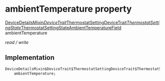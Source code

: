 


# ambientTemperature property






[DeviceDetailsMixin$DeviceTrait$ThermostatSettingDeviceTrait$ThermostatSettingState$ThermostatSettingStateAmbientTemperatureField](../../package-yonomi_sdk_dart_graphql_devices_devices_query.graphql/DeviceDetailsMixin$DeviceTrait$ThermostatSettingDeviceTrait$ThermostatSettingState$ThermostatSettingStateAmbientTemperatureField-class.md) ambientTemperature
  
_read / write_






## Implementation

```dart
DeviceDetailsMixin$DeviceTrait$ThermostatSettingDeviceTrait$ThermostatSettingState$ThermostatSettingStateAmbientTemperatureField
    ambientTemperature;


```







